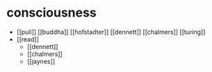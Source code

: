 # consciousness

- [[pull]] [[buddha]] [[hofstadter]] [[dennett]] [[chalmers]] [[turing]]
- [[read]] 
  - [[dennett]]
  - [[chalmers]]
  - [[jaynes]]

